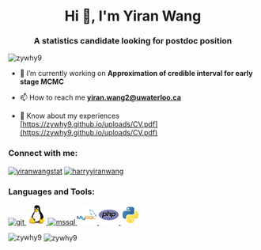 <h1 align="center">Hi 👋, I'm Yiran Wang</h1>
<h3 align="center">A statistics candidate looking for postdoc position</h3>

<p align="left"> <img src="https://komarev.com/ghpvc/?username=zywhy9&label=Profile%20views&color=0e75b6&style=flat" alt="zywhy9" /> </p>

- 🔭 I’m currently working on **Approximation of credible interval for early stage MCMC**

- 📫 How to reach me **yiran.wang2@uwaterloo.ca**

- 📄 Know about my experiences [https://zywhy9.github.io/uploads/CV.pdf](https://zywhy9.github.io/uploads/CV.pdf)

<h3 align="left">Connect with me:</h3>
<p align="left">
<a href="https://twitter.com/yiranwangstat" target="blank"><img align="center" src="https://raw.githubusercontent.com/rahuldkjain/github-profile-readme-generator/master/src/images/icons/Social/twitter.svg" alt="yiranwangstat" height="30" width="40" /></a>
<a href="https://linkedin.com/in/harryyiranwang" target="blank"><img align="center" src="https://raw.githubusercontent.com/rahuldkjain/github-profile-readme-generator/master/src/images/icons/Social/linked-in-alt.svg" alt="harryyiranwang" height="30" width="40" /></a>
</p>

<h3 align="left">Languages and Tools:</h3>
<p align="left"> <a href="https://git-scm.com/" target="_blank" rel="noreferrer"> <img src="https://www.vectorlogo.zone/logos/git-scm/git-scm-icon.svg" alt="git" width="40" height="40"/> </a> <a href="https://www.linux.org/" target="_blank" rel="noreferrer"> <img src="https://raw.githubusercontent.com/devicons/devicon/master/icons/linux/linux-original.svg" alt="linux" width="40" height="40"/> </a> <a href="https://www.microsoft.com/en-us/sql-server" target="_blank" rel="noreferrer"> <img src="https://www.svgrepo.com/show/303229/microsoft-sql-server-logo.svg" alt="mssql" width="40" height="40"/> </a> <a href="https://www.mysql.com/" target="_blank" rel="noreferrer"> <img src="https://raw.githubusercontent.com/devicons/devicon/master/icons/mysql/mysql-original-wordmark.svg" alt="mysql" width="40" height="40"/> </a> <a href="https://www.php.net" target="_blank" rel="noreferrer"> <img src="https://raw.githubusercontent.com/devicons/devicon/master/icons/php/php-original.svg" alt="php" width="40" height="40"/> </a> <a href="https://www.python.org" target="_blank" rel="noreferrer"> <img src="https://raw.githubusercontent.com/devicons/devicon/master/icons/python/python-original.svg" alt="python" width="40" height="40"/> </a> </p>

<p><img align="left" src="https://github-readme-stats.vercel.app/api/top-langs?username=zywhy9&show_icons=true&locale=en&layout=compact" alt="zywhy9" /></p>

<p>&nbsp;<img align="center" src="https://github-readme-stats.vercel.app/api?username=zywhy9&show_icons=true&locale=en" alt="zywhy9" /></p>
